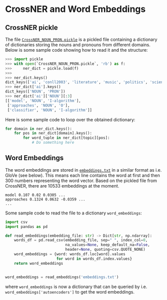 # CrossNER and Word Embeddings

## CrossNER pickle

The file [`CrossNER_NOUN_PRON.pickle`](./CrossNER_NOUN_PRON.pickle) is a pickled file containing a dictionary of dictionaries storing the nouns and pronouns from different domains. Below is some sample code showing how to read it and the structure:

```python
>>> import pickle
>>> with open(`CrossNER_NOUN_PRON.pickle`, 'rb') as f:
>>> 	ner_dict = pickle.load(f)
>>> 
>>> ner_dict.keys()
dict_keys(['ai', 'conll2003', 'literature', 'music', 'politics', 'science'])
>>> ner_dict['ai'].keys()
dict_keys(['NOUN', 'PRON'])
>>> ner_dict['ai']['NOUN'][:3]
[['model', 'NOUN', 'I-algorithm'],
 ['approaches', 'NOUN', 'O'],
 ['classifier', 'NOUN', 'I-algorithm']] 
```

Here is some sample code to loop over the obtained dictionary:

```python
for domain in ner_dict.keys():
    for pos in ner_dict[domain].keys():
        for word_tuple in ner_dict[topic][pos]:
            # Do something here
```


## Word Embeddings

The word embeddings are stored in [`embeddings.txt`](./embeddings.txt) in a similar format as i.e. GloVe (see below). This means each line contains the word at first and then 300 numbers representing the word vector. Based on the pickled file from CrossNER, there are 10533 embeddings at the moment.

```text
model 0.107 0.02 0.0305 ...
approaches 0.1324 0.0632 -0.0359 ...
...
```

Some sample code to read the file to a dictionary `word_embeddings`:

```python
import csv
import pandas as pd

def read_embeddings(embedding_file: str) -> Dict[str, np.ndarray]:
    words_df = pd.read_csv(embedding_file, sep=" ", index_col=0,
                           na_values=None, keep_default_na=False,
                           header=None, quoting=csv.QUOTE_NONE)
    word_embeddings = {word: words_df.loc[word].values
                       for word in words_df.index.values}
    return word_embeddings
    
    
word_embeddings = read_embeddings('embeddings.txt')
```

where `word_embeddings` is now a dictionary that can be queried by i.e. `word_embeddings['autoencoders']` to get the word embeddings.